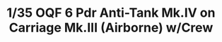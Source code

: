 ---
layout: product
title: "1/35 OQF 6 Pdr Anti-Tank Mk.IV on Carriage Mk.III (Airborne) w/Crew "
price: "TBA" 
desc: "Maketa"
img_path: "/assets/img/BRNC35168.webp"
brand: "Bronco"
available: false
special_offer: false
new: false
soon: false
cat: "010000"
subcat: "015800"
subsubcat: "0N/A"
sifra: "BRNC35168"
popular: false
spec: false
---